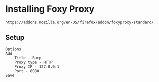 # Installing Foxy Proxy

`https://addons.mozilla.org/en-US/firefox/addon/foxyproxy-standard/`

## Setup

    Options
    Add
        Title - Burp
        Proxy type - HTTP
        Proxy IP - 127.0.0.1
        Port - 8080
    Save